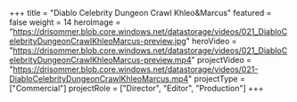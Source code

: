 +++
title = "Diablo Celebrity Dungeon Crawl Khleo&Marcus"
featured = false
weight = 14
heroImage = "https://drisommer.blob.core.windows.net/datastorage/videos/021_DiabloCelebrityDungeonCrawlKhleoMarcus-preview.jpg"
heroVideo = "https://drisommer.blob.core.windows.net/datastorage/videos/021_DiabloCelebrityDungeonCrawlKhleoMarcus-preview.mp4"
projectVideo = "https://drisommer.blob.core.windows.net/datastorage/videos/021-DiabloCelebrityDungeonCrawlKhleoMarcus.mp4"
projectType = ["Commercial"]
projectRole = ["Director", "Editor", "Production"]
+++

